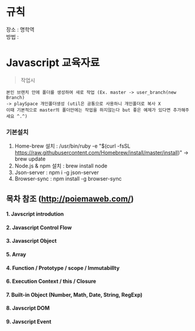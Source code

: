 # 규칙
장소 : 명학역    
방법 :       

# Javascript 교육자료
> 작업시  
```text
본인 브랜치 안에 폴더를 생성하여 새로 작업 (Ex. master -> user_branch(new Branch) 
-> playSpace 개인폴더생성 (util은 공통으로 사용하니 개인폴더로 복사 X
이때 기본적으로 master의 폴더안에는 작업을 하지않는다 but 좋은 예제가 있다면 추가해주세요 ^.^)
```
### 기본설치
1. Home-brew 설치 : /usr/bin/ruby -e "$(curl -fsSL https://raw.githubusercontent.com/Homebrew/install/master/install)" -> brew update
2. Node.js & npm 설치 : brew install node
3. Json-server : npm i -g json-server
4. Browser-sync : npm install -g browser-sync

## 목차 참조 (http://poiemaweb.com/)
#### 1. Javscript introdution
#### 2. Javascript Control Flow
#### 3. Javascript Object
#### 5. Array 
#### 4. Function / Prototype / scope / Immutabillty 
#### 6. Execution Context / this / Closure
#### 7. Built-in Object (Number, Math, Date, String, RegExp)
#### 8. Javscript DOM
#### 9. Javscript Event
 



